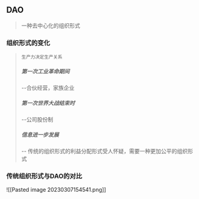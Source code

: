 ## DAO
>一种去中心化的组织形式

### 组织形式的变化
>`生产力决定生产关系`
>##### 第一次工业革命期间
>	--合伙经营，家族企业
>##### 第一次世界大战结束时
>	--公司股份制
>##### 信息进一步发展
>	-- 传统的组织形式的利益分配形式受人怀疑，需要一种更加公平的组织形式
>	

### 传统组织形式与DAO的对比
![[Pasted image 20230307154541.png]]

